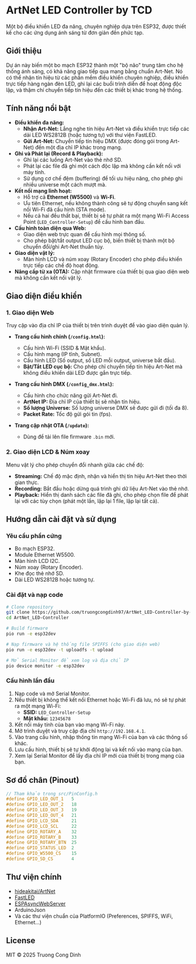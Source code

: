 # ArtNet LED Controller by TCD

Một bộ điều khiển LED đa năng, chuyên nghiệp dựa trên ESP32, được thiết kế cho các ứng dụng ánh sáng từ đơn giản đến phức tạp.

## Giới thiệu

Dự án này biến một bo mạch ESP32 thành một "bộ não" trung tâm cho hệ thống ánh sáng, có khả năng giao tiếp qua mạng bằng chuẩn Art-Net. Nó có thể nhận tín hiệu từ các phần mềm điều khiển chuyên nghiệp, điều khiển trực tiếp hàng ngàn đèn LED, ghi lại các buổi trình diễn để hoạt động độc lập, và thậm chí chuyển tiếp tín hiệu đến các thiết bị khác trong hệ thống.

## Tính năng nổi bật

- **Điều khiển đa năng:**
  - **Nhận Art-Net:** Lắng nghe tín hiệu Art-Net và điều khiển trực tiếp các dải LED WS2812B (hoặc tương tự) với thư viện FastLED.
  - **Gửi Art-Net:** Chuyển tiếp tín hiệu DMX (được đóng gói trong Art-Net) đến một địa chỉ IP khác trong mạng.
- **Ghi và Phát lại (Record & Playback):**
  - Ghi lại các luồng Art-Net vào thẻ nhớ SD.
  - Phát lại các file đã ghi một cách độc lập mà không cần kết nối với máy tính.
  - Sử dụng cơ chế đệm (buffering) để tối ưu hiệu năng, cho phép ghi nhiều universe một cách mượt mà.
- **Kết nối mạng linh hoạt:**
  - Hỗ trợ cả **Ethernet (W5500)** và **Wi-Fi**.
  - Ưu tiên Ethernet, nếu không thành công sẽ tự động chuyển sang kết nối Wi-Fi đã cấu hình (STA mode).
  - Nếu cả hai đều thất bại, thiết bị sẽ tự phát ra một mạng Wi-Fi Access Point (`LED_Controller-Setup`) để cấu hình ban đầu.
- **Cấu hình toàn diện qua Web:**
  - Giao diện web trực quan để cấu hình mọi thông số.
  - Cho phép bật/tắt output LED cục bộ, biến thiết bị thành một bộ chuyển đổi/ghi Art-Net thuần túy.
- **Giao diện vật lý:**
  - Màn hình LCD và núm xoay (Rotary Encoder) cho phép điều khiển trực tiếp các chế độ hoạt động.
- **Nâng cấp từ xa (OTA):** Cập nhật firmware của thiết bị qua giao diện web mà không cần kết nối vật lý.

## Giao diện điều khiển

### 1. Giao diện Web

Truy cập vào địa chỉ IP của thiết bị trên trình duyệt để vào giao diện quản lý.

- **Trang cấu hình chính (`/config.html`):**
  - Cấu hình Wi-Fi (SSID & Mật khẩu).
  - Cấu hình mạng (IP tĩnh, Subnet).
  - Cấu hình LED (Số output, số LED mỗi output, universe bắt đầu).
  - **Bật/Tắt LED cục bộ:** Cho phép chỉ chuyển tiếp tín hiệu Art-Net mà không điều khiển dải LED được gắn trực tiếp.

- **Trang cấu hình DMX (`/config_dmx.html`):**
  - Cấu hình cho chức năng gửi Art-Net đi.
  - **ArtNet IP:** Địa chỉ IP của thiết bị sẽ nhận tín hiệu.
  - **Số lượng Universe:** Số lượng universe DMX sẽ được gửi đi (tối đa 8).
  - **Packet Rate:** Tốc độ gửi gói tin (fps).

- **Trang cập nhật OTA (`/update`):**
  - Dùng để tải lên file firmware `.bin` mới.

### 2. Giao diện LCD & Núm xoay

Menu vật lý cho phép chuyển đổi nhanh giữa các chế độ:

- **Streaming:** Chế độ mặc định, nhận và hiển thị tín hiệu Art-Net theo thời gian thực.
- **Recording:** Bắt đầu hoặc dừng quá trình ghi dữ liệu Art-Net vào thẻ nhớ.
- **Playback:** Hiển thị danh sách các file đã ghi, cho phép chọn file để phát lại với các tùy chọn (phát một lần, lặp lại 1 file, lặp lại tất cả).

## Hướng dẫn cài đặt và sử dụng

### Yêu cầu phần cứng

- Bo mạch ESP32.
- Module Ethernet W5500.
- Màn hình LCD I2C.
- Núm xoay (Rotary Encoder).
- Khe đọc thẻ nhớ SD.
- Dải LED WS2812B hoặc tương tự.

### Cài đặt và nạp code

```sh
# Clone repository
git clone https://github.com/truongcongdinh97/ArtNet_LED-Controller-by-TCD.git
cd ArtNet_LED-Controller

# Build firmware
pio run -e esp32dev

# Nạp firmware và hệ thống file SPIFFS (cho giao diện web)
pio run -e esp32dev -t uploadfs -t upload

# Mở Serial Monitor để xem log và địa chỉ IP
pio device monitor -e esp32dev
```

### Cấu hình lần đầu

1.  Nạp code và mở Serial Monitor.
2.  Nếu thiết bị không thể kết nối Ethernet hoặc Wi-Fi đã lưu, nó sẽ tự phát ra một mạng Wi-Fi:
    - **SSID:** `LED_Controller-Setup`
    - **Mật khẩu:** `12345678`
3.  Kết nối máy tính của bạn vào mạng Wi-Fi này.
4.  Mở trình duyệt và truy cập địa chỉ `http://192.168.4.1`.
5.  Vào trang cấu hình, nhập thông tin mạng Wi-Fi của bạn và các thông số khác.
6.  Lưu cấu hình, thiết bị sẽ tự khởi động lại và kết nối vào mạng của bạn.
7.  Xem lại Serial Monitor để lấy địa chỉ IP mới của thiết bị trong mạng của bạn.

## Sơ đồ chân (Pinout)

```c
// Tham khảo trong src/PinConfig.h
#define GPIO_LED_OUT_1   5
#define GPIO_LED_OUT_2   18
#define GPIO_LED_OUT_3   19
#define GPIO_LED_OUT_4   21
#define GPIO_LCD_SDA     21
#define GPIO_LCD_SCL     22
#define GPIO_ROTARY_A    32
#define GPIO_ROTARY_B    33
#define GPIO_ROTARY_BTN  25
#define GPIO_STATUS_LED  2
#define GPIO_W5500_CS    15
#define GPIO_SD_CS       4
```

## Thư viện chính

- [hideakitai/ArtNet](https://github.com/hideakitai/ArtNet)
- [FastLED](https://github.com/FastLED/FastLED)
- [ESPAsyncWebServer](https://github.com/me-no-dev/ESPAsyncWebServer)
- ArduinoJson
- Và các thư viện chuẩn của PlatformIO (Preferences, SPIFFS, WiFi, Ethernet...)

## License

MIT © 2025 Truong Cong Dinh